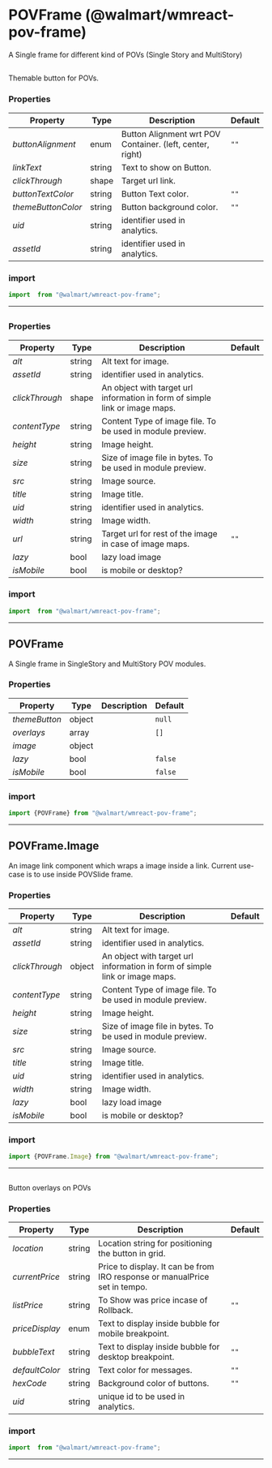 # POVFrame (@walmart/wmreact-pov-frame)

A Single frame for different kind of POVs (Single Story and MultiStory)


## 

Themable button for POVs.

### Properties

| Property | Type | Description | Default |
| -------- | ---- | ----------- | ------- |
| *buttonAlignment* | enum | Button Alignment wrt POV Container. (left, center, right) | `""`
| *linkText* | string | Text to show on Button. | 
| *clickThrough* | shape | Target url link. | 
| *buttonTextColor* | string | Button Text color. | `""`
| *themeButtonColor* | string | Button background color. | `""`
| *uid* | string | identifier used in analytics. | 
| *assetId* | string | identifier used in analytics. | 

### import

```jsx
import  from "@walmart/wmreact-pov-frame";
```

<hr/>

## 



### Properties

| Property | Type | Description | Default |
| -------- | ---- | ----------- | ------- |
| *alt* | string | Alt text for image. | 
| *assetId* | string | identifier used in analytics. | 
| *clickThrough* | shape | An object with target url information in form of simple link or image maps. | 
| *contentType* | string | Content Type of image file. To be used in module preview. | 
| *height* | string | Image height. | 
| *size* | string | Size of image file in bytes. To be used in module preview. | 
| *src* | string | Image source. | 
| *title* | string | Image title. | 
| *uid* | string | identifier used in analytics. | 
| *width* | string | Image width. | 
| *url* | string | Target url for rest of the image in case of image maps. | `""`
| *lazy* | bool | lazy load image | 
| *isMobile* | bool | is mobile or desktop? | 

### import

```jsx
import  from "@walmart/wmreact-pov-frame";
```

<hr/>

## POVFrame

A Single frame in SingleStory and MultiStory POV modules.

### Properties

| Property | Type | Description | Default |
| -------- | ---- | ----------- | ------- |
| *themeButton* | object |  | `null`
| *overlays* | array |  | `[]`
| *image* | object |  | 
| *lazy* | bool |  | `false`
| *isMobile* | bool |  | `false`

### import

```jsx
import {POVFrame} from "@walmart/wmreact-pov-frame";
```

<hr/>

## POVFrame.Image

An image link component which wraps a image inside a link.
Current use-case is to use inside POVSlide frame.

### Properties

| Property | Type | Description | Default |
| -------- | ---- | ----------- | ------- |
| *alt* | string | Alt text for image. | 
| *assetId* | string | identifier used in analytics. | 
| *clickThrough* | object | An object with target url information in form of simple link or image maps. | 
| *contentType* | string | Content Type of image file. To be used in module preview. | 
| *height* | string | Image height. | 
| *size* | string | Size of image file in bytes. To be used in module preview. | 
| *src* | string | Image source. | 
| *title* | string | Image title. | 
| *uid* | string | identifier used in analytics. | 
| *width* | string | Image width. | 
| *lazy* | bool | lazy load image | 
| *isMobile* | bool | is mobile or desktop? | 

### import

```jsx
import {POVFrame.Image} from "@walmart/wmreact-pov-frame";
```

<hr/>

## 

Button overlays on POVs

### Properties

| Property | Type | Description | Default |
| -------- | ---- | ----------- | ------- |
| *location* | string | Location string for positioning the button in grid. | 
| *currentPrice* | string | Price to display. It can be from IRO response or manualPrice set in tempo. | 
| *listPrice* | string | To Show was price incase of Rollback. | `""`
| *priceDisplay* | enum | Text to display inside bubble for mobile breakpoint. | 
| *bubbleText* | string | Text to display inside bubble for desktop breakpoint. | `""`
| *defaultColor* | string | Text color for messages. | `""`
| *hexCode* | string | Background color of buttons. | `""`
| *uid* | string | unique id to be used in analytics. | 

### import

```jsx
import  from "@walmart/wmreact-pov-frame";
```

<hr/>
